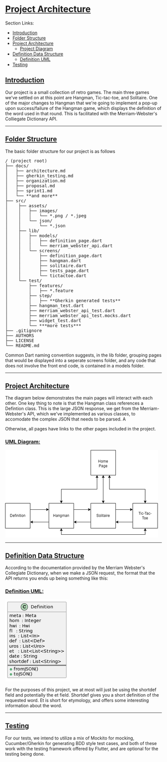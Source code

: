 # <u>Project Architecture</u>

Section Links:

* [Introduction](#introduction)
* [Folder Structure](#folder-structure)
* [Project Architecture](#project-architecture) 
    + [Project Diagram](#uml-diagram)
* [Definition Data Structure](#definition-data-structure)
    + [Definition UML](#definition-uml)
* [Testing](#testing)

## <u>Introduction</u>

Our project is a small collection of retro games. The main three games we've settled on at this point are Hangman, Tic-tac-toe, and Solitaire. One of the major changes to Hangman that we're going to implement a pop-up upon success/failure of the Hangman game, which displays the definition of the word used in that round. This is facilitated with the Merriam-Webster's Colliegate Dictionary API. 

 
---
## <u>Folder Structure</u>

The basic folder structure for our project is as follows

<pre>
/ (project root)
├── docs/
│   ├── architecture.md
│   ├── gherkin_testing.md
│   ├── organization.md
│   ├── proposal.md
│   ├── sprint1.md
│   └── **and more**
├── src/
│    ├── assets/
│    │   ├── images/     
│    │   │   └── *.png / *.jpeg
│    │   └── json/
│    │       └── *.json             
│    ├── lib/
│    │   ├── models/
│    │   │   ├── definition_page.dart
│    │   │   └── merriam_webster_api.dart
│    │   └── screens/
│    │       ├── definition_page.dart
│    │       ├── hangman.dart
│    │       ├── solitaire.dart
│    │       ├── tests_page.dart
│    │       └── tictactoe.dart
│    └── test/
│        ├── features/
│        │   ├── *.feature
│        ├── step/
│        │   ├── **Gherkin generated tests**
│        ├── hangman_test.dart
│        ├── merriam_webster_api_test.dart
│        ├── merriam_webster_api_test.mocks.dart
│        ├── widget_test.dart
│        └── ***more tests***    
├── .gitignore
├── AUTHORS
├── LICENSE
└── README.md
</pre>

Common Dart naming convention suggests, in the lib folder, grouping pages that would be displayed into a seperate screens folder, and any code that does not involve the front end code, is contained in a models folder. 

---

## <u>Project Architecture</u>

The diagram below demonstrates the main pages will interact with each other. One key thing to note is that the Hangman class references a Defintion class. This is the large JSON response, we get from the Merriam-Webster's API, which we've implemented as various classes, to accomodate the complex JSON that needs to be parsed. A 

Otherwise, all pages have links to the other pages included in the project.
### <u>UML Diagram:</u>
![UML_Diagram](../src/assets/images/UML_Diagram.png)



---


## <u>Definition Data Structure</u>

According to the documentation provided by the Merriam Webster's Collegiate Dictionary, when we make a JSON request, the format that the API returns you ends up being something like this:

### <u>Definition UML:</u>
![Definition_Class](../src/assets/images/Definition_Class.png)


For the purposes of this project, we at most will just be using the shortdef field and potentially the et field. Shortdef gives you a short definition of the requested word. Et is short for etymology, and offers some interesting information about the word. 

---

## <u>Testing</u>

For our tests, we intend to utilize a mix of Mockito for mocking, Cucumber/Gherkin for generating BDD style test cases, and both of these work with the testing framework offered by Flutter, and are optional for the testing being done. 